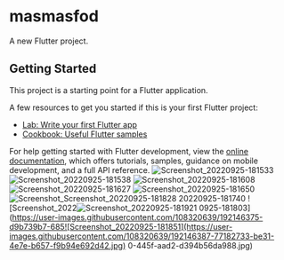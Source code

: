 # masmasfod

A new Flutter project.

## Getting Started

This project is a starting point for a Flutter application.

A few resources to get you started if this is your first Flutter project:

- [Lab: Write your first Flutter app](https://docs.flutter.dev/get-started/codelab)
- [Cookbook: Useful Flutter samples](https://docs.flutter.dev/cookbook)

For help getting started with Flutter development, view the
[online documentation](https://docs.flutter.dev/), which offers tutorials,
samples, guidance on mobile development, and a full API reference.
![Screenshot_20220925-181533](https://user-images.githubusercontent.com/108320639/192146360-4a09aaee-b97b-479d-af2c-b661dcc8018d.jpg)
![Screenshot_20220925-181538](https://user-images.githubusercontent.com/108320639/192146362-5b971ca1-aa98-4f29-a2a9-9d9cf6f6275d.jpg)
![Screenshot_20220925-181608](https://user-images.githubusercontent.com/108320639/192146366-802abd09-49ad-4adb-ac48-410279f0d7fd.jpg)
![Screenshot_20220925-181627](https://user-images.githubusercontent.com/108320639/192146367-c8c6579a-c2ee-4664-92db-da04757552e7.jpg)
![Screenshot_20220925-181650](https://user-images.githubusercontent.com/108320639/192146373-390d23a5-1f9b-449e-97c5-0c4bf37a70d9.jpg)
![Screenshot_![Screenshot_20220925-181828](https://user-images.githubusercontent.com/108320639/192146377-a8657d3e-e3fb-4e43-9d1a-cc8aebfe7e2a.jpg)
20220925-181740](https://user-images.githubusercontent.com/108320639/192146374-29f3ef0c-3410-4bb8-a95d-01afce72a731.jpg)
![Screenshot_2022![Screenshot_20220925-181921](https://user-images.githubusercontent.com/108320639/192146389-eda6058c-12cb-43ad-8bd2-4a5dfb67563e.jpg)
0925-181803](https://user-images.githubusercontent.com/108320639/192146375-d9b739b7-685![Screenshot_20220925-181851](https://user-images.githubusercontent.com/108320639/192146387-77182733-be31-4e7e-b657-f9b94e692d42.jpg)
0-445f-aad2-d394b56da988.jpg)
